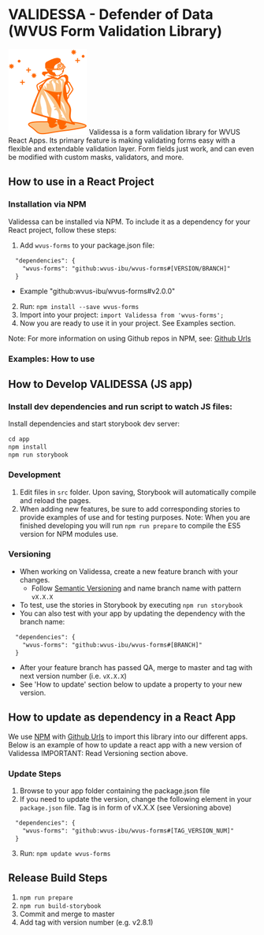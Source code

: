 # VALIDESSA - Defender of Data (WVUS Form Validation Library)
![Validessa Logo](/validessa.png)
Validessa is a form validation library for WVUS React Apps. Its primary feature is making validating forms easy with a flexible and extendable validation layer. Form fields just work, and can even be modified with custom masks, validators, and more.

## How to use in a React Project

### Installation via NPM
Validessa can be installed via NPM. To include it as a dependency for your React project, follow these steps:
1. Add `wvus-forms` to your package.json file:
```
  "dependencies": {
    "wvus-forms": "github:wvus-ibu/wvus-forms#[VERSION/BRANCH]"
  }
```
* Example "github:wvus-ibu/wvus-forms#v2.0.0"
2. Run: `npm install --save wvus-forms`
3. Import into your project: `import Validessa from 'wvus-forms';`
4. Now you are ready to use it in your project. See Examples section.

Note: For more information on using Github repos in NPM, see: [Github Urls](https://docs.npmjs.com/files/package.json#github-urls)

### Examples: How to use

## How to Develop VALIDESSA (JS app)

### Install dev dependencies and run script to watch JS files: 
Install dependencies and start storybook dev server:
```
cd app
npm install
npm run storybook
```

### Development
1. Edit files in `src` folder. Upon saving, Storybook will automatically compile and reload the pages.
2. When adding new features, be sure to add corresponding stories to provide examples of use and for testing purposes.
Note: When you are finished developing you will run `npm run prepare` to compile the ES5 version for NPM modules use.

### Versioning
- When working on Validessa, create a new feature branch with your changes. 
  - Follow [Semantic Versioning](http://semver.org/) and name branch name with pattern `vX.X.X`
- To test, use the stories in Storybook by executing `npm run storybook`
- You can also test with your app by updating the dependency with the branch name:
```
  "dependencies": {
    "wvus-forms": "github:wvus-ibu/wvus-forms#[BRANCH]"
  }
```
- After your feature branch has passed QA, merge to master and tag with next version number (i.e. `vX.X.X`)
- See 'How to update' section below to update a property to your new version.


## How to update as dependency in a React App
We use [NPM](https://docs.npmjs.com) with [Github Urls](https://docs.npmjs.com/files/package.json#github-urls) to import this library into our different apps. Below is an example of how to update a react app with a new version of Validessa
IMPORTANT: Read Versioning section above.

### Update Steps
1. Browse to your app folder containing the package.json file
2. If you need to update the version, change the following element in your `package.json` file. Tag is in form of vX.X.X (see Versioning above)
```
  "dependencies": {
    "wvus-forms": "github:wvus-ibu/wvus-forms#[TAG_VERSION_NUM]"
  }
```
3. Run: `npm update wvus-forms`

## Release Build Steps
1. `npm run prepare`
2. `npm run build-storybook`
3. Commit and merge to master
4. Add tag with version number (e.g. v2.8.1)
